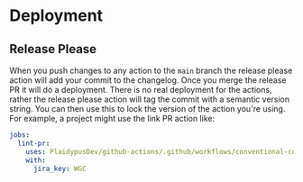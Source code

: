 # Deployment

## Release Please

When you push changes to any action to the `main` branch the release please action will add your commit to the changelog. Once you merge the release PR it will do a deployment. There is no real deployment for the actions, rather the release please action will tag the commit with a semantic version string. You can then use this to lock the version of the action you're using. For example, a project might use the link PR action like:

```yml
jobs:
  lint-pr:
    uses: PlaidypusDev/github-actions/.github/workflows/conventional-commit-lint-pr.yml@v1.0.0 # Note the version string from the tagged commit
    with:
      jira_key: WGC
```
